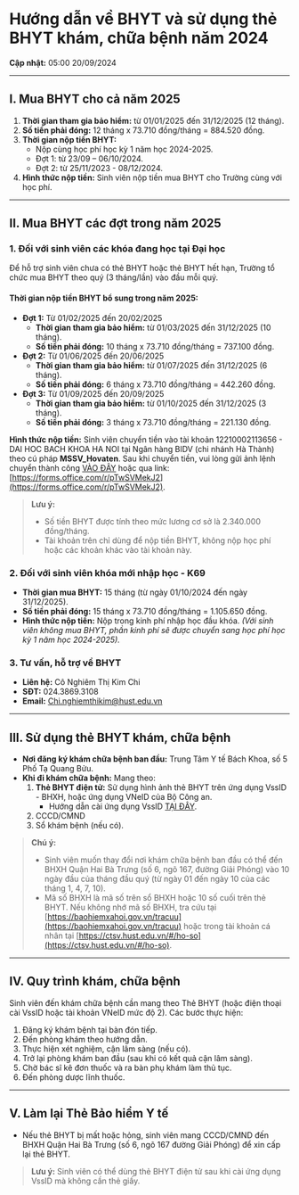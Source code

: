 # Hướng dẫn về BHYT và sử dụng thẻ BHYT khám, chữa bệnh năm 2024
**Cập nhật:** 05:00 20/09/2024

---

## I. Mua BHYT cho cả năm 2025
1. **Thời gian tham gia bảo hiểm:** từ 01/01/2025 đến 31/12/2025 (12 tháng).
2. **Số tiền phải đóng:** 12 tháng x 73.710 đồng/tháng = 884.520 đồng.
3. **Thời gian nộp tiền BHYT:** 
   - Nộp cùng học phí học kỳ 1 năm học 2024-2025.
   - Đợt 1: từ 23/09 – 06/10/2024.
   - Đợt 2: từ 25/11/2023 - 08/12/2024.
4. **Hình thức nộp tiền:** Sinh viên nộp tiền mua BHYT cho Trường cùng với học phí.

---

## II. Mua BHYT các đợt trong năm 2025

### 1. Đối với sinh viên các khóa đang học tại Đại học
Để hỗ trợ sinh viên chưa có thẻ BHYT hoặc thẻ BHYT hết hạn, Trường tổ chức mua BHYT theo quý (3 tháng/lần) vào đầu mỗi quý.

#### Thời gian nộp tiền BHYT bổ sung trong năm 2025:
- **Đợt 1:** Từ 01/02/2025 đến 20/02/2025
  - **Thời gian tham gia bảo hiểm:** từ 01/03/2025 đến 31/12/2025 (10 tháng).
  - **Số tiền phải đóng:** 10 tháng x 73.710 đồng/tháng = 737.100 đồng.
- **Đợt 2:** Từ 01/06/2025 đến 20/06/2025
  - **Thời gian tham gia bảo hiểm:** từ 01/07/2025 đến 31/12/2025 (6 tháng).
  - **Số tiền phải đóng:** 6 tháng x 73.710 đồng/tháng = 442.260 đồng.
- **Đợt 3:** Từ 01/09/2025 đến 20/09/2025
  - **Thời gian tham gia bảo hiểm:** từ 01/10/2025 đến 31/12/2025 (3 tháng).
  - **Số tiền phải đóng:** 3 tháng x 73.710 đồng/tháng = 221.130 đồng.

**Hình thức nộp tiền:** Sinh viên chuyển tiền vào tài khoản 12210002113656 - DAI HOC BACH KHOA HA NOI tại Ngân hàng BIDV (chi nhánh Hà Thành) theo cú pháp **MSSV_Hovaten**. Sau khi chuyển tiền, vui lòng gửi ảnh lệnh chuyển thành công [VÀO ĐÂY](https://forms.office.com/r/pTwSVMekJ2) hoặc qua link: [https://forms.office.com/r/pTwSVMekJ2](https://forms.office.com/r/pTwSVMekJ2).

> **Lưu ý:**
> - Số tiền BHYT được tính theo mức lương cơ sở là 2.340.000 đồng/tháng.
> - Tài khoản trên chỉ dùng để nộp tiền BHYT, không nộp học phí hoặc các khoản khác vào tài khoản này.

### 2. Đối với sinh viên khóa mới nhập học - K69
- **Thời gian mua BHYT:** 15 tháng (từ ngày 01/10/2024 đến ngày 31/12/2025).
- **Số tiền phải đóng:** 15 tháng x 73.710 đồng/tháng = 1.105.650 đồng.
- **Hình thức nộp tiền:** Nộp trong kinh phí nhập học đầu khóa. *(Với sinh viên không mua BHYT, phần kinh phí sẽ được chuyển sang học phí học kỳ 1 năm học 2024-2025).*

### 3. Tư vấn, hỗ trợ về BHYT
- **Liên hệ:** Cô Nghiêm Thị Kim Chi
- **SĐT:** 024.3869.3108
- **Email:** [Chi.nghiemthikim@hust.edu.vn](mailto:Chi.nghiemthikim@hust.edu.vn)

---

## III. Sử dụng thẻ BHYT khám, chữa bệnh
- **Nơi đăng ký khám chữa bệnh ban đầu:** Trung Tâm Y tế Bách Khoa, số 5 Phố Tạ Quang Bửu.
- **Khi đi khám chữa bệnh:** Mang theo:
  1. **Thẻ BHYT điện tử:** Sử dụng hình ảnh thẻ BHYT trên ứng dụng VssID - BHXH, hoặc ứng dụng VNeID của Bộ Công an.
     - Hướng dẫn cài ứng dụng VssID [TẠI ĐÂY](https://husteduvn-my.sharepoint.com/:b:/g/personal/khai_tranquang_hust_edu_vn1/EdClb9J3dvpFmORWwP73Fw0BiASoQxaE72at3DxgzZcRNQ?e=O8nI8k).
  2. CCCD/CMND
  3. Sổ khám bệnh (nếu có).

> **Chú ý:** 
> - Sinh viên muốn thay đổi nơi khám chữa bệnh ban đầu có thể đến BHXH Quận Hai Bà Trưng (số 6, ngõ 167, đường Giải Phóng) vào 10 ngày đầu của tháng đầu quý (từ ngày 01 đến ngày 10 của các tháng 1, 4, 7, 10).
> - Mã số BHXH là mã số trên sổ BHXH hoặc 10 số cuối trên thẻ BHYT. Nếu không nhớ mã số BHXH, tra cứu tại [https://baohiemxahoi.gov.vn/tracuu](https://baohiemxahoi.gov.vn/tracuu) hoặc trong tài khoản cá nhân tại [https://ctsv.hust.edu.vn/#/ho-so](https://ctsv.hust.edu.vn/#/ho-so).

---

## IV. Quy trình khám, chữa bệnh
Sinh viên đến khám chữa bệnh cần mang theo Thẻ BHYT (hoặc điện thoại cài VssID hoặc tài khoản VNeID mức độ 2). Các bước thực hiện:
1. Đăng ký khám bệnh tại bàn đón tiếp.
2. Đến phòng khám theo hướng dẫn.
3. Thực hiện xét nghiệm, cận lâm sàng (nếu có).
4. Trở lại phòng khám ban đầu (sau khi có kết quả cận lâm sàng).
5. Chờ bác sĩ kê đơn thuốc và ra bàn phụ khám làm thủ tục.
6. Đến phòng dược lĩnh thuốc.

---

## V. Làm lại Thẻ Bảo hiểm Y tế
- Nếu thẻ BHYT bị mất hoặc hỏng, sinh viên mang CCCD/CMND đến BHXH Quận Hai Bà Trưng (số 6, ngõ 167 đường Giải Phóng) để xin cấp lại thẻ BHYT.

> **Lưu ý:** Sinh viên có thể dùng thẻ BHYT điện tử sau khi cài ứng dụng VssID mà không cần thẻ giấy.
